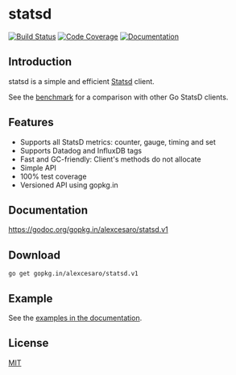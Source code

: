 # statsd
[![Build Status](https://travis-ci.org/alexcesaro/statsd.svg?branch=v1)](https://travis-ci.org/alexcesaro/statsd) [![Code Coverage](http://gocover.io/_badge/gopkg.in/alexcesaro/statsd.v1)](http://gocover.io/gopkg.in/alexcesaro/statsd.v1) [![Documentation](https://godoc.org/gopkg.in/alexcesaro/statsd.v1?status.svg)](https://godoc.org/gopkg.in/alexcesaro/statsd.v1)

## Introduction

statsd is a simple and efficient [Statsd](https://github.com/etsy/statsd)
client.

See the [benchmark](https://github.com/alexcesaro/statsdbench) for a comparison
with other Go StatsD clients.

## Features

- Supports all StatsD metrics: counter, gauge, timing and set
- Supports Datadog and InfluxDB tags
- Fast and GC-friendly: Client's methods do not allocate
- Simple API
- 100% test coverage
- Versioned API using gopkg.in


## Documentation

https://godoc.org/gopkg.in/alexcesaro/statsd.v1


## Download

    go get gopkg.in/alexcesaro/statsd.v1


## Example

See the [examples in the documentation](https://godoc.org/gopkg.in/alexcesaro/statsd.v1#example-package).


## License

[MIT](LICENSE)
